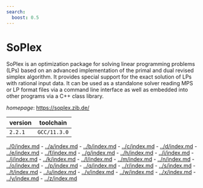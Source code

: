 ```yaml
---
search:
  boost: 0.5
---
```

# SoPlex

SoPlex is an optimization package for solving linear programming problems (LPs) based on an advanced implementation of the primal and dual revised simplex algorithm. It provides special support for the exact solution of LPs with rational input data. It can be used as a standalone solver reading MPS or LP format files via a command line interface as well as embedded into other programs via a C++ class library.

*homepage*: <https://soplex.zib.de/>

version | toolchain
--------|----------
``2.2.1`` | ``GCC/11.3.0``

[../0/index.md](0) - [../a/index.md](a) - [../b/index.md](b) - [../c/index.md](c) - [../d/index.md](d) - [../e/index.md](e) - [../f/index.md](f) - [../g/index.md](g) - [../h/index.md](h) - [../i/index.md](i) - [../j/index.md](j) - [../k/index.md](k) - [../l/index.md](l) - [../m/index.md](m) - [../n/index.md](n) - [../o/index.md](o) - [../p/index.md](p) - [../q/index.md](q) - [../r/index.md](r) - [../s/index.md](s) - [../t/index.md](t) - [../u/index.md](u) - [../v/index.md](v) - [../w/index.md](w) - [../x/index.md](x) - [../y/index.md](y) - [../z/index.md](z)

